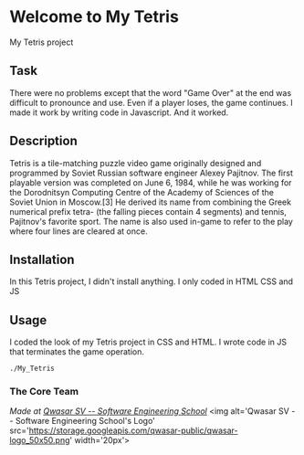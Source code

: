 # Welcome to My Tetris
My Tetris project

## Task
There were no problems except that the word "Game Over" at the end was difficult to pronounce and use. Even if a player loses, the game continues. I made it work by writing code in Javascript. And it worked.

## Description
Tetris is a tile-matching puzzle video game originally designed and programmed by Soviet Russian software engineer Alexey Pajitnov. 
The first playable version was completed on June 6, 1984, while he was working for the Dorodnitsyn Computing Centre of the Academy of Sciences of the Soviet Union in Moscow.[3] He derived its name from combining the Greek numerical prefix tetra- (the falling pieces contain 4 segments) and tennis, Pajitnov's favorite sport. 
The name is also used in-game to refer to the play where four lines are cleared at once.

## Installation
In this Tetris project, I didn't install anything. I only coded in HTML CSS and JS

## Usage
I coded the look of my Tetris project in CSS and HTML. I wrote code in JS that terminates the game operation.
```
./My_Tetris 
```

### The Core Team


<span><i>Made at <a href='https://qwasar.io'>Qwasar SV -- Software Engineering School</a></i></span>
<span><img alt='Qwasar SV -- Software Engineering School's Logo' src='https://storage.googleapis.com/qwasar-public/qwasar-logo_50x50.png' width='20px'></span>
